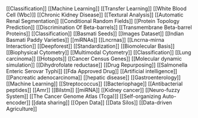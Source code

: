 [[Classification]]
[[Machine Learning]]
[[Transfer Learning]]
[[White Blood Cell (Wbc)]]
[[Chronic Kidney Disease]]
[[Textural Analysis]]
[[Automatic Renal Segmentation]]
[[Conditional Random Fields]]
[[Protein Topology Prediction]]
[[Discrimination Of Beta-barrels]]
[[Transmembrane Beta-barrel Proteins]]
[[Classification]]
[[Basmati Seeds]]
[[Images Dataset]]
[[Indian Basmati Paddy Varieties]]
[[miRNAs]]
[[Lncrnas]]
[[Lncrna-mirna Interaction]]
[[Deepforest]]
[[Standardization]]
[[Biomolecular Basis]]
[[Biophysical Cytometry]]
[[Multimodal Cytometry]]
[[Classification]]
[[Lung carcinoma]]
[[Hotspots]]
[[Cancer Census Genes]]
[[Molecular dynamic simulation]]
[[Dihydrofolate reductase]]
[[Drug Repurposing]]
[[Salmonella Enteric Serovar Typhi]]
[[Fda Approved Drug]]
[[Artificial intelligence]]
[[Pancreatic adenocarcinoma]]
[[hepatic disease]]
[[Gastroenterology]]
[[Machine Learning]]
[[Streptococcus]]
[[Bacteriophage]]
[[Antibacterial peptides]]
[[Amr]]
[[Bilstm]]
[[miRNA]]
[[Kidney cancer]]
[[Neuro-fuzzy System]]
[[The Cancer Genome Atlas (Tcga)]]
[[Self-organizing Auto-encoder]]
[[data sharing]]
[[Open Data]]
[[Data Silos]]
[[Data-driven Agriculture]]
